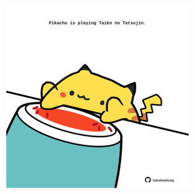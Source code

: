 <!-- built at 15/02/2023, 24:01:38 UTC -->
<p align="center">
  <img width="500" height="500" src="./ReadmeImage.svg">
</p>
